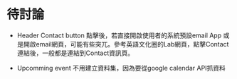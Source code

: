 # 待討論
- Header Contact button 點擊後，若直接開啟使用者的系統預設email App 或是開啟email網頁，可能有些突兀。參考英語文化圈的Lab網頁，點擊Contact連結後，一般都是連結到Contact資訊頁。

- Upcomming event 不用建立資料集，因為要從google calendar API抓資料